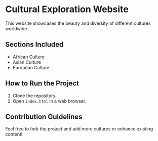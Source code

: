 # Cultural Exploration Website

This website showcases the beauty and diversity of different cultures worldwide.

## Sections Included

- African Culture
- Asian Culture
- European Culture

## How to Run the Project
1. Clone the repository.
2. Open `index.html` in a web browser.

## Contribution Guidelines

Feel free to fork the project and add more cultures or enhance existing content!
